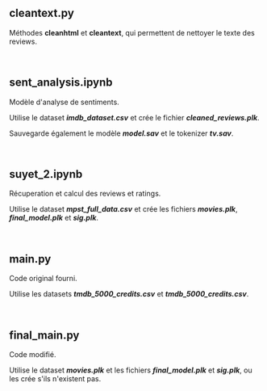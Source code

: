 ## cleantext.py
Méthodes **cleanhtml** et **cleantext**, qui permettent de nettoyer le texte des reviews.

<br/>

## sent_analysis.ipynb
Modèle d'analyse de sentiments.

Utilise le dataset _**imdb_dataset.csv**_ et crée le fichier _**cleaned_reviews.plk**_.

Sauvegarde également le modèle _**model.sav**_ et le tokenizer _**tv.sav**_.

<br/>

## suyet_2.ipynb
Récuperation et calcul des reviews et ratings.

Utilise le dataset _**mpst_full_data.csv**_ et crée les fichiers _**movies.plk**_, _**final_model.plk**_ et _**sig.plk**_.

<br/>

## main.py
Code original fourni.

Utilise les datasets _**tmdb_5000_credits.csv**_ et _**tmdb_5000_credits.csv**_.

<br/>

## final_main.py
Code modifié.

Utilise le dataset _**movies.plk**_ et les fichiers _**final_model.plk**_ et _**sig.plk**_, ou les crée s'ils n'existent pas.